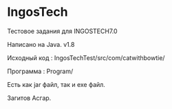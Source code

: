 # IngosTech
Тестовое задания для INGOSTECH7.0

Написано на Java. v1.8

Исходный код : IngosTechTest/src/com/catwithbowtie/

Программа : Program/

Есть как jar файл, так и exe файл.

Загитов Асгар.
